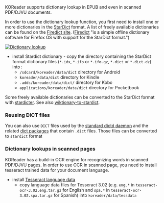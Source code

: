 KOReader supports dictionary lookup in EPUB and even in scanned PDF/DJVU documents.

In order to use the dictionary lookup function, you first need to install one or more dictionaries in the [StarDict](https://en.wikipedia.org/wiki/StarDict) format. A list of freely available dictionaries can be found on the [Firedict site](https://tuxor1337.github.io/firedict/dictionaries.html). ([Firedict](https://tuxor1337.github.io/firedict/) "is a simple offline dictionary software for Firefox OS with support for the StarDict format.")

[![Dictionary lookup](https://github.com/koreader/koreader/wiki/screenshots/dictionary_lookup.png)](https://github.com/koreader/koreader/wiki/screenshots/dictionary_lookup.png)

* install Stardict dictionary - copy the directory containing the StarDict format dictionary files (`*.idx`, `*.ifo` or `*.ifo.gz`, `*.dict` or `*.dict.dz`) into :
  *  `/sdcard/koreader/data/dict` directory for Android
  * `koreader/data/dict` directory for Kindle
  *  `.adds/koreader/data/dict/` directory for Kobo
  *  `applications/koreader/data/dict` directory for Pocketbook

Some freely available dictionaries can be converted to the StarDict format with [stardicter](https://blog.cihar.com/archives/2017/01/27/stardicter-011/). See also [wiktionary-to-stardict](https://gitlab.com/artefact2/wiktionary-to-stardict).

### Reusing DICT files

You can also use `DICT` files used by the [standard dictd daemon](https://manpages.debian.org/dictd) and the related [dict packages](https://packages.debian.org/search?keywords=dict-) that contain `.dict` files. Those files can be converted to `stardict` format 

### Dictionary lookups in scanned pages

KOReader has a build-in OCR engine for recognizing words in scanned PDF/DJVU pages. In order to use OCR in scanned page, you need to install tesseract trained data for your document language.

* install [Tesseract language data](https://sourceforge.net/projects/tesseract-ocr-alt/files/)
    * copy language data files for Tesseract 3.02 (e.g. `eng.*` in `tesseract-ocr-3.02.eng.tar.gz` for English and `spa.*` in `tesseract-ocr-3.02.spa.tar.gz` for Spanish) into `koreader/data/tessdata`